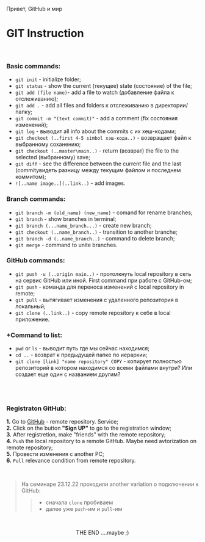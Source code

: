 Привет, GitHub и мир
# GIT Instruction

<br>

### Basic commands:
* `git init` - initialize folder;
* `git status` - show the current (текущее) state (состояние) of the file;
* `git add (file name)`- add a file to watch (добавление файла к отслеживанию);
* `git add .` - add all files and folders к отслеживанию в директории/папку;
* `git commit -m "(text commit)"` - add a comment (fix состояния изменений);
* `git log` - выводит all info about the commits с их хеш-кодами;
* `git checkout (..first 4-5 simbol хэш-кода..)` - возвращает файл к выбранному соханению;
* `git checkout (..master\main..)` - return (возврат) the file to the selected (выбранному) save;
* `git diff` - see the difference between the current file and the last (commitувидеть разницу между текущим файлом и последнем коммитом);
* `![..name image..](..link..)` - add images.


### Branch commands:

+ `git branch -m (old_name) (new_name)` - comand for rename branches;
+ `git branch` - show branches in terminal;
+ `git branch (...name_branch...)` - create new branch;
+ `git checkout (..name_branch..)` - transition to another branche;
+ `git branch -d (..name_branch..)` - command to delete branch;
+ `git merge` - command to unite branches.

### GitHub commands: 

- `git push -u (..origin main..)` - протолкнуть local repository в сеть на сервис GitHub или иной. First command при работе с GitHub-ом;
- `git push` - команда для переноса изменений с local repository in remote;
- `git pull` - вытягивает изменения с удаленного репозитория в локальный;
- `git clone (..link..)` - copy remote repository к себе в local приложение.

### +Command to list:
+ `pwd` or `ls` - выводит путь где мы сейчас находимся;
+ `cd ..` - возврат к предыдущей папке по иерархии;
+ `git clone [link] "name repository" COPY` - копирует полностью репозиторий в котором находимся со всеми файлами внутри? Или создает еще один с названием другим?

<br><br>

### Registraton GitHub:
**1.** Go to [GitHub](https://github.com) - remote repository. Service;<br>
**2.** Click on the button **"Sign UP"** to go to the registration window;<br>
**3.** After registretion, make "friends" with the remote repository;<br>
**4.** `Push` the local repository to a remote GitHub. Maybe need avtorization on remote repository;<br>
**5.** Провести изменения с another PC;<br>
**6.** `Pull` relevance condition from remote repository.

<br>

> На семинаре 23.12.22 проходили another variation о подключении к GitHub:
>>+ сначала `clone` пробиваем
>>+ далее уже `push`-им и `pull`-им

<br>

<p align="center">
THE END ....maybe ;)
</p>